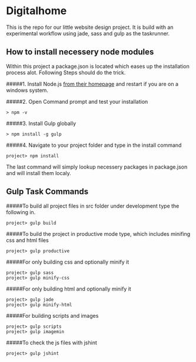 # Digitalhome

This is the repo for our little website design project. It is build with an experimental workflow using jade, sass and gulp as the taskrunner.

## How to install necessery node modules
Within this project a package.json is located which eases up the installation process alot. Following Steps should do the trick.

#####1. Install Node.js [from their homepage](https://nodejs.org/) and restart if you are on a windows system.

#####2. Open Command prompt and test your installation

```
> npm -v
```

#####3. Install Gulp globally

```
> npm install -g gulp
```

#####4. Navigate to your project folder and type in the install command

```
project> npm install
```

The last command will simply lookup necessery packages in package.json and will install them localy.

## Gulp Task Commands

#####To build all project files in src folder under development type the following in.

```
project> gulp build
```

#####To build the project in productive mode type, which includes minifing css and html files

```
project> gulp productive
```

#####For only building css and optionally minify it

```
project> gulp sass
project> gulp minify-css
```

#####For only building html and optionally minify it

```
project> gulp jade
project> gulp minify-html
```

#####For building scripts and images

```
project> gulp scripts
project> gulp imagemin
```

#####To check the js files with jshint

```
project> gulp jshint
```

